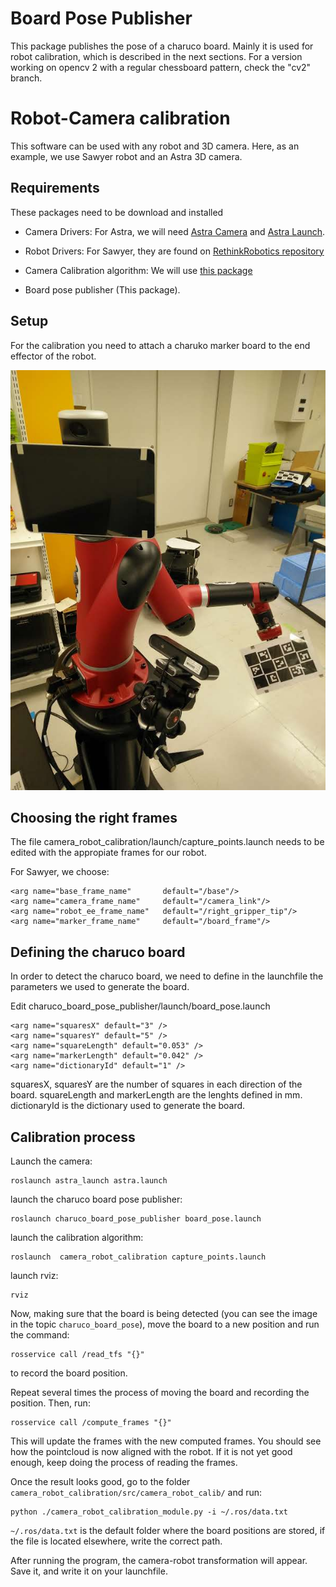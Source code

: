 # Board Pose Publisher
This package publishes the pose of a charuco board. Mainly it is used for robot calibration, which is described in the next sections.
For a version working on opencv 2 with a regular chessboard pattern, check the "cv2" branch.

# Robot-Camera calibration

This software can be used with any robot and 3D camera. Here, as an example, we use Sawyer robot and an Astra 3D camera.

## Requirements
These packages need to be download and installed

- Camera Drivers:
For Astra, we will need [Astra Camera](https://github.com/orbbec/ros_astra_camera) and [Astra Launch](https://github.com/orbbec/ros_astra_launch).

- Robot Drivers:
For Sawyer, they are found on [RethinkRobotics repository](https://github.com/RethinkRobotics/)

- Camera Calibration algorithm:
We will use [this package](https://github.com/gborghesan/camera_robot_calibration/tree/hydro)


- Board pose publisher (This package).

## Setup
For the calibration you need to attach a charuko marker board to the end effector of the robot.

![calibration setup](resources/setup.jpg)


## Choosing the right frames
The file camera_robot_calibration/launch/capture_points.launch needs to be edited with the appropiate frames for our robot.

For Sawyer, we choose:

```
<arg name="base_frame_name"       default="/base"/>
<arg name="camera_frame_name"     default="/camera_link"/>
<arg name="robot_ee_frame_name"   default="/right_gripper_tip"/>
<arg name="marker_frame_name"     default="/board_frame"/>
```

## Defining the charuco board
In order to detect the charuco board, we need to define in the launchfile the parameters we used to generate the board.

Edit  charuco_board_pose_publisher/launch/board_pose.launch
```
<arg name="squaresX" default="3" />
<arg name="squaresY" default="5" />
<arg name="squareLength" default="0.053" />
<arg name="markerLength" default="0.042" />
<arg name="dictionaryId" default="1" />
```

squaresX, squaresY are the number of squares in each direction of the board. squareLength and markerLength are the lenghts defined in mm. dictionaryId is the dictionary used to generate the board.

## Calibration process
Launch the camera:

    roslaunch astra_launch astra.launch
launch the charuco board pose publisher:

    roslaunch charuco_board_pose_publisher board_pose.launch
launch the calibration algorithm:

    roslaunch  camera_robot_calibration capture_points.launch
launch rviz:

    rviz
    

Now, making sure that the board is being detected (you can see the image in the topic `charuco_board_pose`), move the board to a new position and run the command:

    rosservice call /read_tfs "{}"
to record the board position.

Repeat several times the process of moving the board and recording the position. Then, run:

    rosservice call /compute_frames "{}"
This will update the frames with the new computed frames. You should see how the pointcloud is now aligned with the robot. If it is not yet good enough, keep doing the process of reading the frames.

Once the result looks good, go to the folder `camera_robot_calibration/src/camera_robot_calib/` and run:

    python ./camera_robot_calibration_module.py -i ~/.ros/data.txt
`~/.ros/data.txt` is the default folder where the board positions are stored, if the file is located elsewhere, write the correct path.

After running the program, the camera-robot transformation will appear. Save it, and write it on your launchfile.
  
